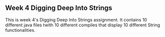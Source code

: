 ## Week 4 Digging Deep Into Strings
This is week 4's Digging Deep Into Strings assignment. 
It contains 10 different java files twith 10 different compiles that display 10 different String functionalities. 